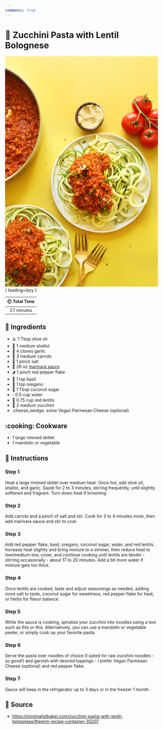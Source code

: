 ```yaml
---
comments: true
---
```

# :spaghetti: Zucchini Pasta with Lentil Bolognese

![Zucchini Pasta with Lentil Bolognese](../assets/images/zucchini-pasta-with-lentil-bolognese.jpg){ loading=lazy }

| :timer_clock: Total Time |
|:-----------------------: |
| 27 minutes |

## :salt: Ingredients

- :olive: 1 Tbsp olive oil
- :onion: 1 medium shallot
- :garlic: 4 cloves garlic
- :carrot: 3 medium carrots
- :salt: 1 pinch salt
- :tomato: 26 oz [marinara sauce][1]
- :hot_pepper: 1 pinch red pepper flake
- :herb: 1 tsp basil
- :herb: 1 tsp oregano
- :coconut: 1 Tbsp coconut sugar
- :droplet: 0.5 cup water
- :curry: 0.75 cup red lentils
- :cucumber: 2 medium zucchini
- :cheese_wedge: some Vegan Parmesan Cheese (optional)

## :cooking: Cookware

- 1 large rimmed skillet
- 1 mandolin or vegetable

## :pencil: Instructions

### Step 1

Heat a large rimmed skillet over medium heat. Once hot, add olive oil, shallot, and garlic. Sauté for 2 to 3 minutes,
stirring frequently, until slightly softened and fragrant. Turn down heat if browning.

### Step 2

Add carrots and a pinch of salt and stir. Cook for 3 to 4 minutes more, then add marinara sauce and stir to coat.

### Step 3

Add red pepper flake, basil, oregano, coconut sugar, water, and red lentils. Increase heat slightly and bring mixture to
a simmer, then reduce heat to low/medium-low, cover, and continue cooking until lentils are tender - stirring
occasionally - about 17 to 20 minutes. Add a bit more water if mixture gets too thick.

### Step 4

Once lentils are cooked, taste and adjust seasonings as needed, adding more salt to taste, coconut sugar for sweetness,
red pepper flake for heat, or herbs for flavor balance.

### Step 5

While the sauce is cooking, spiralize your zucchini into noodles using a tool such as this or this. Alternatively, you
can use a mandolin or vegetable peeler, or simply cook up your favorite pasta.

### Step 6

Serve the pasta over noodles of choice (I opted for raw zucchini noodles - so good!) and garnish with desired toppings -
I prefer Vegan Parmesan Cheese (optional) and red pepper flake.

### Step 7

Sauce will keep in the refrigerator up to 3 days or in the freezer 1 month.

## :link: Source

- <https://minimalistbaker.com/zucchini-pasta-with-lentil-bolognese/#wprm-recipe-container-35207>

[1]: <../sauces-and-dressings/marinara-sauce.md>
